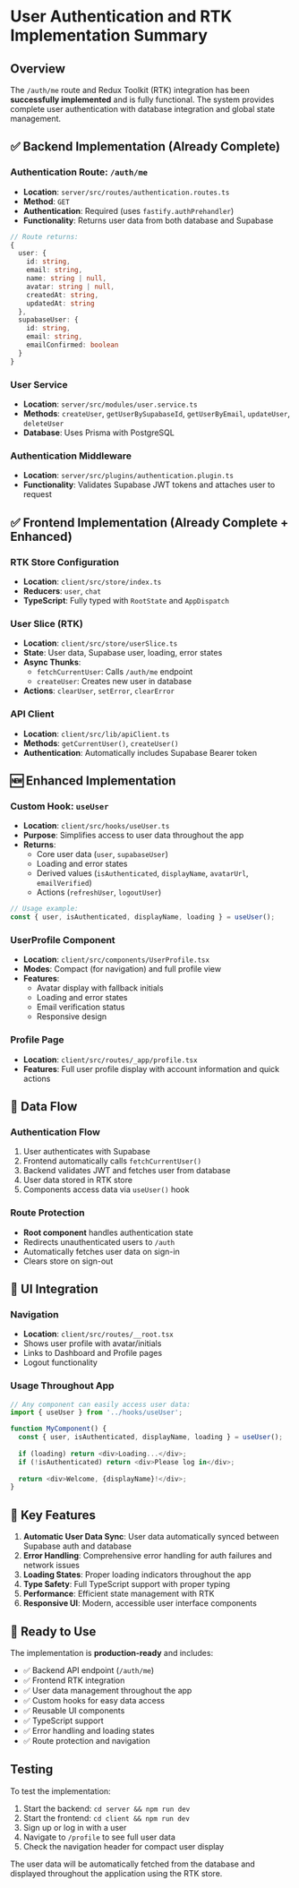 # User Authentication and RTK Implementation Summary

## Overview

The `/auth/me` route and Redux Toolkit (RTK) integration has been **successfully implemented** and is fully functional. The system provides complete user authentication with database integration and global state management.

## ✅ Backend Implementation (Already Complete)

### Authentication Route: `/auth/me`
- **Location**: `server/src/routes/authentication.routes.ts`
- **Method**: `GET`
- **Authentication**: Required (uses `fastify.authPrehandler`)
- **Functionality**: Returns user data from both database and Supabase

```typescript
// Route returns:
{
  user: {
    id: string,
    email: string,
    name: string | null,
    avatar: string | null,
    createdAt: string,
    updatedAt: string
  },
  supabaseUser: {
    id: string,
    email: string,
    emailConfirmed: boolean
  }
}
```

### User Service
- **Location**: `server/src/modules/user.service.ts`
- **Methods**: `createUser`, `getUserBySupabaseId`, `getUserByEmail`, `updateUser`, `deleteUser`
- **Database**: Uses Prisma with PostgreSQL

### Authentication Middleware
- **Location**: `server/src/plugins/authentication.plugin.ts`
- **Functionality**: Validates Supabase JWT tokens and attaches user to request

## ✅ Frontend Implementation (Already Complete + Enhanced)

### RTK Store Configuration
- **Location**: `client/src/store/index.ts`
- **Reducers**: `user`, `chat`
- **TypeScript**: Fully typed with `RootState` and `AppDispatch`

### User Slice (RTK)
- **Location**: `client/src/store/userSlice.ts`
- **State**: User data, Supabase user, loading, error states
- **Async Thunks**: 
  - `fetchCurrentUser`: Calls `/auth/me` endpoint
  - `createUser`: Creates new user in database
- **Actions**: `clearUser`, `setError`, `clearError`

### API Client
- **Location**: `client/src/lib/apiClient.ts`
- **Methods**: `getCurrentUser()`, `createUser()`
- **Authentication**: Automatically includes Supabase Bearer token

## 🆕 Enhanced Implementation

### Custom Hook: `useUser`
- **Location**: `client/src/hooks/useUser.ts`
- **Purpose**: Simplifies access to user data throughout the app
- **Returns**:
  - Core user data (`user`, `supabaseUser`)
  - Loading and error states
  - Derived values (`isAuthenticated`, `displayName`, `avatarUrl`, `emailVerified`)
  - Actions (`refreshUser`, `logoutUser`)

```typescript
// Usage example:
const { user, isAuthenticated, displayName, loading } = useUser();
```

### UserProfile Component
- **Location**: `client/src/components/UserProfile.tsx`
- **Modes**: Compact (for navigation) and full profile view
- **Features**: 
  - Avatar display with fallback initials
  - Loading and error states
  - Email verification status
  - Responsive design

### Profile Page
- **Location**: `client/src/routes/_app/profile.tsx`
- **Features**: Full user profile display with account information and quick actions

## 🔄 Data Flow

### Authentication Flow
1. User authenticates with Supabase
2. Frontend automatically calls `fetchCurrentUser()`
3. Backend validates JWT and fetches user from database
4. User data stored in RTK store
5. Components access data via `useUser()` hook

### Route Protection
- **Root component** handles authentication state
- Redirects unauthenticated users to `/auth`
- Automatically fetches user data on sign-in
- Clears store on sign-out

## 📱 UI Integration

### Navigation
- **Location**: `client/src/routes/__root.tsx`
- Shows user profile with avatar/initials
- Links to Dashboard and Profile pages
- Logout functionality

### Usage Throughout App
```typescript
// Any component can easily access user data:
import { useUser } from '../hooks/useUser';

function MyComponent() {
  const { user, isAuthenticated, displayName, loading } = useUser();
  
  if (loading) return <div>Loading...</div>;
  if (!isAuthenticated) return <div>Please log in</div>;
  
  return <div>Welcome, {displayName}!</div>;
}
```

## 🔧 Key Features

1. **Automatic User Data Sync**: User data automatically synced between Supabase auth and database
2. **Error Handling**: Comprehensive error handling for auth failures and network issues
3. **Loading States**: Proper loading indicators throughout the app
4. **Type Safety**: Full TypeScript support with proper typing
5. **Performance**: Efficient state management with RTK
6. **Responsive UI**: Modern, accessible user interface components

## 🚀 Ready to Use

The implementation is **production-ready** and includes:

- ✅ Backend API endpoint (`/auth/me`)
- ✅ Frontend RTK integration
- ✅ User data management throughout the app
- ✅ Custom hooks for easy data access
- ✅ Reusable UI components
- ✅ TypeScript support
- ✅ Error handling and loading states
- ✅ Route protection and navigation

## Testing

To test the implementation:

1. Start the backend: `cd server && npm run dev`
2. Start the frontend: `cd client && npm run dev`
3. Sign up or log in with a user
4. Navigate to `/profile` to see full user data
5. Check the navigation header for compact user display

The user data will be automatically fetched from the database and displayed throughout the application using the RTK store. 